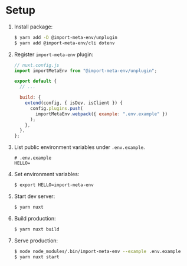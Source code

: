 # Setup

1. Install package:

   ```sh
   $ yarn add -D @import-meta-env/unplugin
   $ yarn add @import-meta-env/cli dotenv
   ```

1. Register `import-meta-env` plugin:

   ```js
   // nuxt.config.js
   import importMetaEnv from "@import-meta-env/unplugin";

   export default {
     // ...

     build: {
       extend(config, { isDev, isClient }) {
         config.plugins.push(
           importMetaEnv.webpack({ example: ".env.example" })
         );
       },
     },
   };
   ```

1. List public environment variables under `.env.example`.

   ```
   # .env.example
   HELLO=
   ```

1. Set environment variables:

   ```sh
   $ export HELLO=import-meta-env
   ```

1. Start dev server:

   ```sh
   $ yarn nuxt
   ```

1. Build production:

   ```sh
   $ yarn nuxt build
   ```

1. Serve production:

   ```sh
   $ node node_modules/.bin/import-meta-env --example .env.example
   $ yarn nuxt start
   ```
